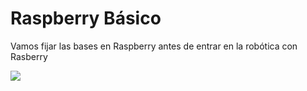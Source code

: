 # Raspberry Básico

Vamos fijar las bases en Raspberry antes de entrar en la robótica con Rasberry

![](https://www.raspberrypi.org/app/uploads/2018/03/770A5842-462x322.jpg)




